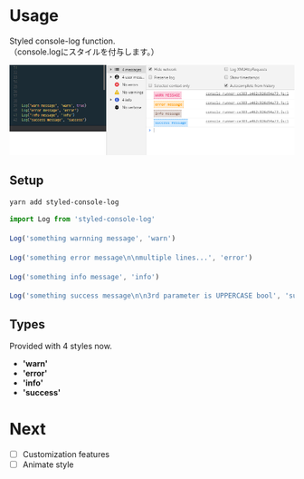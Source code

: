# Usage

Styled console-log function.  
（console.logにスタイルを付与します。）

![sample.png](sample.png)

## Setup

```command
yarn add styled-console-log
```

```javascript
import Log from 'styled-console-log'

Log('something warnning message', 'warn')

Log('something error message\n\nmultiple lines...', 'error')

Log('something info message', 'info')

Log('something success message\n\n3rd parameter is UPPERCASE bool', 'success', true)
```

## Types

Provided with 4 styles now.

- __'warn'__
- __'error'__
- __'info'__
- __'success'__

# Next

- [ ] Customization features
- [ ] Animate style
